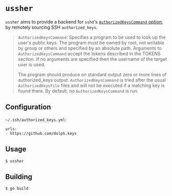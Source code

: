 # `ussher`

`ussher` aims to provide a backend for `sshd`'s [`AuthorizedKeysCommand`
option](https://man.openbsd.org/sshd_config.5#AuthorizedKeysCommand), by
remotely sourcing SSH `authorized_keys`.

> `AuthorizedKeysCommand`: Specifies a program to be used to look up the user's
  public keys. The program must be owned by root, not writable by group or
  others and specified by an absolute path. Arguments to
  `AuthorizedKeysCommand` accept the tokens described in the TOKENS section. If
  no arguments are specified then the username of the target user is used.
>
> The program should produce on standard output zero or more lines of
  authorized_keys output. `AuthorizedKeysCommand` is tried after the usual
  `AuthorizedKeysFile` files and will not be executed if a matching key is
  found there. By default, no `AuthorizedKeysCommand` is run.

## Configuration

`~/.ssh/authorized_keys.yml`:

```
urls:
- https://github.com/dolph.keys
```

## Usage

```
$ ussher
```

## Building

```
$ go build
```
